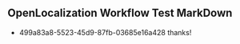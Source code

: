 ## OpenLocalization Workflow Test MarkDown
* 499a83a8-5523-45d9-87fb-03685e16a428 
thanks!<!--HONumber=Mar16_HO3-->
